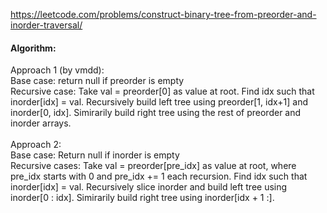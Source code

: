 https://leetcode.com/problems/construct-binary-tree-from-preorder-and-inorder-traversal/

#### Algorithm:
Approach 1 (by vmdd): \
Base case: return null if preorder is empty \
Recursive case: Take val = preorder[0] as value at root. Find idx such that inorder[idx] = val. Recursively build left tree using preorder[1, idx+1] and inorder[0, idx]. Simirarily build right tree using the rest of preorder and inorder arrays. \
\
Approach 2: \
Base case: Return null if inorder is empty \
Recursive cases: Take val = preorder[pre_idx] as value at root, where pre_idx starts with 0 and pre_idx += 1 each recursion. Find idx such that inorder[idx] = val. Recursively slice inorder and build left tree using inorder[0 : idx]. Simirarily build right tree using inorder[idx + 1 :].
